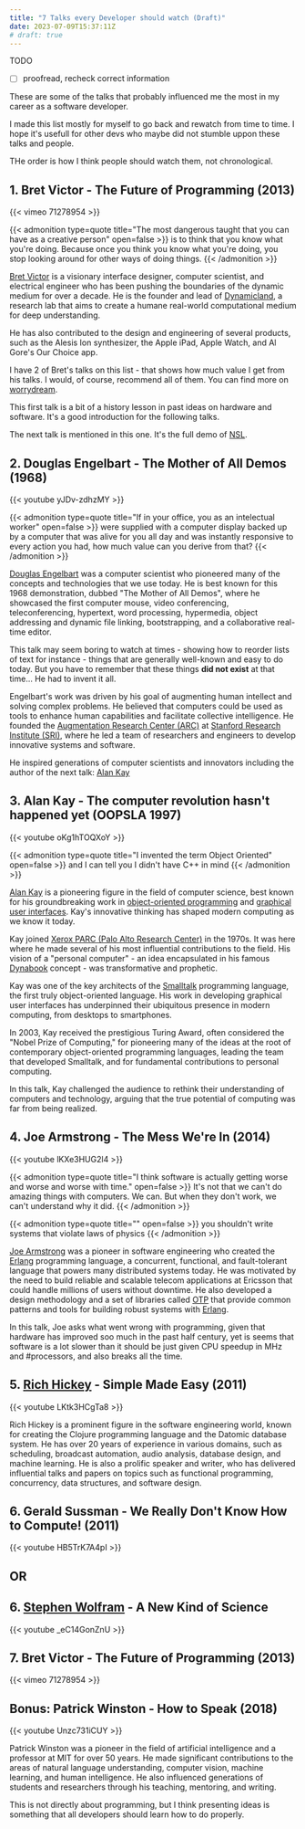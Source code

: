 ```yaml
---
title: "7 Talks every Developer should watch (Draft)"
date: 2023-07-09T15:37:11Z
# draft: true
---
```


TODO
- [ ] proofread, recheck correct information

These are some of the talks that probably influenced me the most in my career as a software developer.

I made this list mostly for myself to go back and rewatch from time to time. I hope it's usefull for other devs who maybe did not stumble uppon these talks and people.

THe order is how I think people should watch them, not chronological.

## 1. Bret Victor - The Future of Programming (2013)

{{< vimeo 71278954 >}}

{{< admonition type=quote title="The most dangerous taught that you can have as a creative person" open=false >}}
is to think that you know what you're doing. Because once you think you know what you're doing, you stop looking around for other ways of doing things.
{{< /admonition >}}

[Bret Victor](https://en.wikipedia.org/wiki/Bret_Victor) is a visionary interface designer, computer scientist, and electrical engineer who has been pushing the boundaries of the dynamic medium for over a decade. 
He is the founder and lead of [Dynamicland](https://dynamicland.org/), a research lab that aims to create a humane real-world computational medium for deep understanding.

He has also contributed to the design and engineering of several products, such as the Alesis Ion synthesizer, the Apple iPad, Apple Watch, and Al Gore's Our Choice app.

I have 2 of Bret's talks on this list - that shows how much value I get from his talks. I would, of course, recommend all of them. You can find more on [worrydream](http://worrydream.com/).

This first talk is a bit of a history lesson in past ideas on hardware and software. It's a good introduction for the following talks.

The next talk is mentioned in this one. It's the full demo of [NSL](https://en.wikipedia.org/wiki/NLS_(computer_system)).

## 2. Douglas Engelbart - The Mother of All Demos (1968)

{{< youtube yJDv-zdhzMY >}}

{{< admonition type=quote title="If in your office, you as an intelectual worker" open=false >}}
were supplied with a computer display backed up by a computer that was alive for you all day and was instantly responsive to every action you had, how much value can you derive from that?
{{< /admonition >}}

[Douglas Engelbart](https://en.wikipedia.org/wiki/Douglas_Engelbart) was a computer scientist who pioneered many of the concepts and technologies that we use today. He is best known for this 1968 demonstration, dubbed "The Mother of All Demos", where he showcased the first computer mouse, video conferencing, teleconferencing, hypertext, word processing, hypermedia, object addressing and dynamic file linking, bootstrapping, and a collaborative real-time editor.

This talk may seem boring to watch at times - showing how to reorder lists of text for instance - things that are generally well-known and easy to do today. But you have to remember that these things **did not exist** at that time... He had to invent it all.

Engelbart's work was driven by his goal of augmenting human intellect and solving complex problems. He believed that computers could be used as tools to enhance human capabilities and facilitate collective intelligence. He founded the [Augmentation Research Center (ARC)](https://en.wikipedia.org/wiki/Augmentation_Research_Center) at [Stanford Research Institute (SRI)](https://en.wikipedia.org/wiki/SRI_International), where he led a team of researchers and engineers to develop innovative systems and software.

He inspired generations of computer scientists and innovators including the author of the next talk: [Alan Kay](#3-alan-kay---the-computer-revolution-hasnt-happened-yet-oopsla-1997)

## 3. Alan Kay - The computer revolution hasn't happened yet (OOPSLA 1997)

{{< youtube oKg1hTOQXoY >}}

{{< admonition type=quote title="I invented the term Object Oriented" open=false >}}
and I can tell you I didn't have C++ in mind
{{< /admonition >}}

[Alan Kay](https://en.wikipedia.org/wiki/Alan_Kay) is a pioneering figure in the field of computer science, best known for his groundbreaking work in [object-oriented programming](https://en.wikipedia.org/wiki/Object-oriented_programming) and [graphical user interfaces](https://en.wikipedia.org/wiki/Graphical_user_interface). Kay's innovative thinking has shaped modern computing as we know it today.

Kay joined [Xerox PARC (Palo Alto Research Center)](https://en.wikipedia.org/w/index.php?title=PARC_(company)) in the 1970s. It was here where he made several of his most influential contributions to the field. His vision of a "personal computer" - an idea encapsulated in his famous [Dynabook](https://en.wikipedia.org/wiki/Dynabook) concept - was transformative and prophetic.

Kay was one of the key architects of the [Smalltalk](https://en.wikipedia.org/wiki/Smalltalk) programming language, the first truly object-oriented language. His work in developing graphical user interfaces has underpinned their ubiquitous presence in modern computing, from desktops to smartphones.

In 2003, Kay received the prestigious Turing Award, often considered the "Nobel Prize of Computing," for pioneering many of the ideas at the root of contemporary object-oriented programming languages, leading the team that developed Smalltalk, and for fundamental contributions to personal computing.

In this talk, Kay challenged the audience to rethink their understanding of computers and technology, arguing that the true potential of computing was far from being realized.

## 4. Joe Armstrong - The Mess We're In (2014)

{{< youtube lKXe3HUG2l4 >}}

{{< admonition type=quote title="I think software is actually getting worse and worse and worse with time." open=false >}}
It's not that we can't do amazing things with computers. We can. But when they don't work, we can't understand why it did.
{{< /admonition >}}

{{< admonition type=quote title="" open=false >}}
you shouldn't write systems that violate laws of physics
{{< /admonition >}}

[Joe Armstrong](https://en.wikipedia.org/wiki/Joe_Armstrong_(programmer)) was a pioneer in software engineering who created the [Erlang](https://en.wikipedia.org/wiki/Erlang_(programming_language)) programming language, a concurrent, functional, and fault-tolerant language that powers many distributed systems today. He was motivated by the need to build reliable and scalable telecom applications at Ericsson that could handle millions of users without downtime. He also developed a design methodology and a set of libraries called [OTP](https://en.wikipedia.org/wiki/Open_Telecom_Platform) that provide common patterns and tools for building robust systems with [Erlang](https://en.wikipedia.org/wiki/Erlang_(programming_language)). 

In this talk, Joe asks what went wrong with programming, given that hardware has improved soo much in the past half century, yet is seems that software is a lot slower than it should be just given CPU speedup in MHz and #processors, and also breaks all the time.

## 5. [Rich Hickey](https://en.wikipedia.org/wiki/Rich_Hickey) - Simple Made Easy (2011)

{{< youtube LKtk3HCgTa8 >}}

Rich Hickey is a prominent figure in the software engineering world, known for creating the Clojure programming language and the Datomic database system. He has over 20 years of experience in various domains, such as scheduling, broadcast automation, audio analysis, database design, and machine learning. He is also a prolific speaker and writer, who has delivered influential talks and papers on topics such as functional programming, concurrency, data structures, and software design.


## 6. Gerald Sussman - We Really Don't Know How to Compute! (2011)

{{< youtube HB5TrK7A4pI >}}

## OR 

## 6. [Stephen Wolfram](https://en.wikipedia.org/wiki/Stephen_Wolfram) - A New Kind of Science

{{< youtube _eC14GonZnU >}}

## 7. Bret Victor - The Future of Programming (2013)

{{< vimeo 71278954 >}}

## Bonus: Patrick Winston - How to Speak (2018)

{{< youtube Unzc731iCUY >}}

Patrick Winston was a pioneer in the field of artificial intelligence and a professor at MIT for over 50 years. He made significant contributions to the areas of natural language understanding, computer vision, machine learning, and human intelligence. He also influenced generations of students and researchers through his teaching, mentoring, and writing.

This is not directly about programming, but I think presenting ideas is something that all developers should learn how to do properly.

